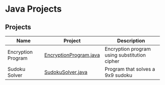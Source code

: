 # Java Projects

## Projects
|Name|Project|Description|
|-|-|-|
|Encryption Program|[EncryptionProgram.java](src/encryption/EncryptionProgram.java)|Encryption program using substitution cipher|
|Sudoku Solver|[SudokuSolver.java](src/sudoku/SudokuSolver.java)|Program that solves a 9x9 sudoku|
